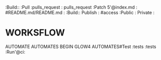 :Build::
:Pull :pulls_request :
pulls_request :Patch 5'@index.md :
#README.md/README.md :
:Build::
Publish :
#access :Public :
Private :
# WORKSFLOW
 AUTOMATE AUTOMATES BEGIN GLOW4 AUTOMATES#Test :tests :tests :Run'@ci:

